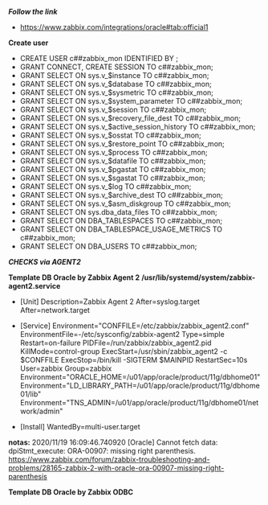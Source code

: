 ***Follow the link***
* https://www.zabbix.com/integrations/oracle#tab:official1



**Create user**
- CREATE USER c##zabbix_mon IDENTIFIED BY <password>;
- GRANT CONNECT, CREATE SESSION TO c##zabbix_mon;
- GRANT SELECT ON sys.v_$instance TO c##zabbix_mon;
- GRANT SELECT ON sys.v_$database TO c##zabbix_mon;
- GRANT SELECT ON sys.v_$sysmetric TO c##zabbix_mon;
- GRANT SELECT ON sys.v_$system_parameter TO c##zabbix_mon;
- GRANT SELECT ON sys.v_$session TO c##zabbix_mon;
- GRANT SELECT ON sys.v_$recovery_file_dest TO c##zabbix_mon;
- GRANT SELECT ON sys.v_$active_session_history TO c##zabbix_mon;
- GRANT SELECT ON sys.v_$osstat TO c##zabbix_mon;
- GRANT SELECT ON sys.v_$restore_point TO c##zabbix_mon;
- GRANT SELECT ON sys.v_$process TO c##zabbix_mon;
- GRANT SELECT ON sys.v_$datafile TO c##zabbix_mon;
- GRANT SELECT ON sys.v_$pgastat TO c##zabbix_mon;
- GRANT SELECT ON sys.v_$sgastat TO c##zabbix_mon;
- GRANT SELECT ON sys.v_$log TO c##zabbix_mon;
- GRANT SELECT ON sys.v_$archive_dest TO c##zabbix_mon;
- GRANT SELECT ON sys.v_$asm_diskgroup TO c##zabbix_mon;
- GRANT SELECT ON sys.dba_data_files TO c##zabbix_mon;
- GRANT SELECT ON DBA_TABLESPACES TO c##zabbix_mon;
- GRANT SELECT ON DBA_TABLESPACE_USAGE_METRICS TO c##zabbix_mon;
- GRANT SELECT ON DBA_USERS TO c##zabbix_mon;



***CHECKS via AGENT2***

**Template DB Oracle by Zabbix Agent 2**
**/usr/lib/systemd/system/zabbix-agent2.service**

- [Unit]
Description=Zabbix Agent 2
After=syslog.target
After=network.target

- [Service]
Environment="CONFFILE=/etc/zabbix/zabbix_agent2.conf"
EnvironmentFile=-/etc/sysconfig/zabbix-agent2
Type=simple
Restart=on-failure
PIDFile=/run/zabbix/zabbix_agent2.pid
KillMode=control-group
ExecStart=/usr/sbin/zabbix_agent2 -c $CONFFILE
ExecStop=/bin/kill -SIGTERM $MAINPID
RestartSec=10s
User=zabbix
Group=zabbix
Environment="ORACLE_HOME=/u01/app/oracle/product/11g/dbhome01"
Environment="LD_LIBRARY_PATH=/u01/app/oracle/product/11g/dbhome01/lib"
Environment="TNS_ADMIN=/u01/app/oracle/product/11g/dbhome01/network/admin"

- [Install]
WantedBy=multi-user.target


**notas:**
2020/11/19 16:09:46.740920 [Oracle] Cannot fetch data: dpiStmt_execute: ORA-00907: missing right parenthesis.
https://www.zabbix.com/forum/zabbix-troubleshooting-and-problems/28165-zabbix-2-with-oracle-ora-00907-missing-right-parenthesis


**Template DB Oracle by Zabbix ODBC**


